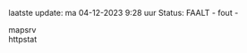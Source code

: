 laatste update: 
ma 04-12-2023  9:28   uur 
Status: FAALT - fout - 
<div class="service R">mapsrv</div><div class="service G">httpstat</div>